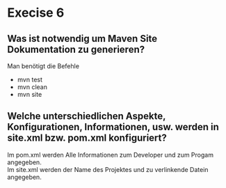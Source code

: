 # Execise 6

## Was ist notwendig um Maven Site Dokumentation zu generieren?
Man benötigt die Befehle
* mvn test
* mvn clean
* mvn site

## Welche unterschiedlichen Aspekte, Konfigurationen, Informationen, usw. werden in site.xml bzw. pom.xml konfiguriert?
Im pom.xml werden Alle Informationen zum Developer und zum Progam angegeben.  
Im site.xml werden der Name des Projektes und zu verlinkende Datein angegeben.